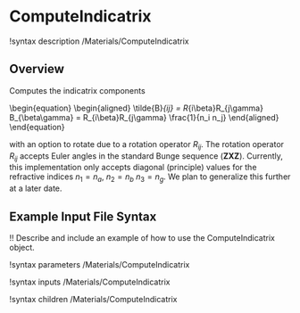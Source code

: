 # ComputeIndicatrix

!syntax description /Materials/ComputeIndicatrix

## Overview

Computes the indicatrix components

\begin{equation}
  \begin{aligned}
    \tilde{B}_{ij} = R_{i\beta}R_{j\gamma} B_{\beta\gamma} = R_{i\beta}R_{j\gamma} \frac{1}{n_i n_j}
  \end{aligned}
\end{equation}

with an option to rotate due to a rotation operator $R_{ij}$. The rotation operator $R_{ij}$ accepts Euler angles in the standard Bunge sequence ($\mathbf{ZXZ}$). Currently, this implementation only accepts diagonal (principle) values for the refractive indices $n_1 = n_a$, $n_2 = n_b$ $n_3 = n_g$. We plan to generalize this further at a later date.

## Example Input File Syntax

!! Describe and include an example of how to use the ComputeIndicatrix object.

!syntax parameters /Materials/ComputeIndicatrix

!syntax inputs /Materials/ComputeIndicatrix

!syntax children /Materials/ComputeIndicatrix
